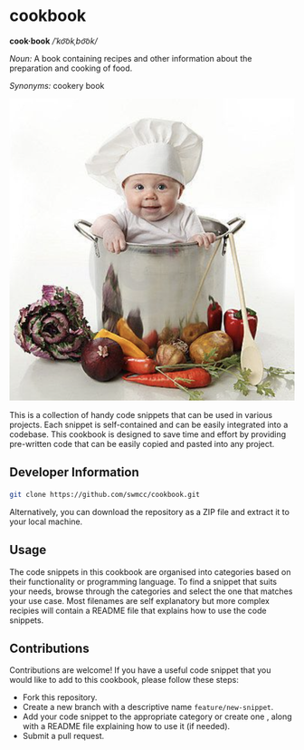 # cookbook

**cook·book**  */ˈko͝okˌbo͝ok/*

*Noun:*	
A book containing recipes and other information about the preparation and cooking of food.

*Synonyms:*	
cookery book

![Cook Everything](assets/cookbook.png)

This is a collection of handy code snippets that can be used in various
projects. Each snippet is self-contained and can be easily integrated into a 
codebase. This cookbook is designed to save time and effort by providing
pre-written code that can be easily copied and pasted into any project.

## Developer Information

```bash
git clone https://github.com/swmcc/cookbook.git
```

Alternatively, you can download the repository as a ZIP file and extract it to
your local machine.

## Usage

The code snippets in this cookbook are organised into categories based on their
functionality or programming language. To find a snippet that suits your needs,
browse through the categories and select the one that matches your use case.
Most filenames are self explanatory but more complex recipies will contain a 
README file that explains how to use the code snippets.

## Contributions

Contributions are welcome! If you have a useful code snippet that you would
like to add to this cookbook, please follow these steps:

- Fork this repository.
- Create a new branch with a descriptive name `feature/new-snippet`.
- Add your code snippet to the appropriate category or create one , along with 
a README file explaining how to use it (if needed).
- Submit a pull request.
